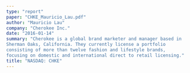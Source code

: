 ```yaml
---
type: "report"
paper: "CHKE_Mauricio_Lau.pdf"
author: "Mauricio Lau"
company: "Cherokee Inc."
date: "2016-01-14"
summary: "Cherokee is a global brand marketer and manager based in
Sherman Oaks, California. They currently license a portfolio
consisting of more than twelve fashion and lifestyle brands,
focusing on domestic and international direct to retail licensing."
title: "NASDAQ: CHKE"
---
```

